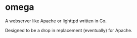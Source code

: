 omega
=====

A webserver like Apache or lighttpd written in Go.

Designed to be a drop in replacement (eventually) for Apache.
